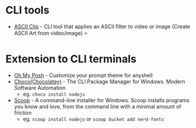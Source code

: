 # CLI tools

-   [ASCII Clip](https://github.com/leinstay/asciiclip) - CLI tool that applies an ASCII filter to video or image (Create ASCII Art from video/image) ⭐

# Extension to CLI terminals

-   [Oh My Posh](https://ohmyposh.dev/) - Customize your prompt theme for anyshell
-   [Choco(Chocolatey)](https://chocolatey.org/) - The CLI Package Manager for Windows. Modern Software Automation
    -   eg. `choco install nodejs`
-   [Scoop](https://scoop.sh/) - A command-line installer for Windows. Scoop installs programs you know and love, from the command line with a minimal amount of friction
    -   eg. `scoop install nodejs` or `scoop bucket add nerd-fonts`

